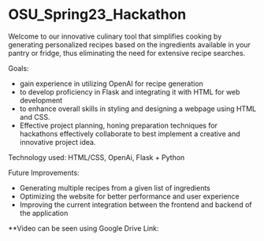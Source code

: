 # OSU_Spring23_Hackathon
Welcome to our innovative culinary tool that simplifies cooking by generating personalized recipes based on the ingredients available in your pantry or fridge, thus eliminating the need for extensive recipe searches. 

Goals: 
- gain experience in utilizing OpenAI for recipe generation
- to develop proficiency in Flask and integrating it with HTML for web development
- to enhance overall skills in styling and designing a webpage using HTML and CSS.
- Effective project planning, honing preparation techniques for hackathons
effectively collaborate to best implement a creative and innovative project idea. 

Technology used: 
HTML/CSS, OpenAi, Flask + Python

Future Improvements: 
- Generating multiple recipes from a given list of ingredients 
- Optimizing the website for better performance and user experience 
- Improving the current integration between the frontend and backend of the application 

**Video can be seen using Google Drive Link: 

